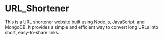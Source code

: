 # URL_Shortener
This is a URL shortener website built using Node.js, JavaScript, and MongoDB. It provides a simple and efficient way to convert long URLs into short, easy-to-share links.

